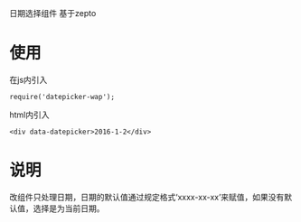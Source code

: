 日期选择组件 基于zepto
# 使用
在js内引入
```
require('datepicker-wap');
```

html内引入
```
<div data-datepicker>2016-1-2</div>
```
# 说明
改组件只处理日期，日期的默认值通过规定格式‘xxxx-xx-xx’来赋值，如果没有默认值，选择是为当前日期。